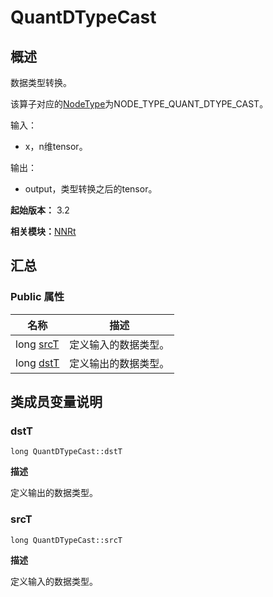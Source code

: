 # QuantDTypeCast


## 概述

数据类型转换。

该算子对应的[NodeType](_n_n_rt_v10.md#nodetype)为NODE_TYPE_QUANT_DTYPE_CAST。

输入：

- x，n维tensor。

输出：

- output，类型转换之后的tensor。

**起始版本：** 3.2

**相关模块：**[NNRt](_n_n_rt_v10.md)


## 汇总


### Public 属性

| 名称 | 描述 | 
| -------- | -------- |
| long [srcT](#srct) | 定义输入的数据类型。  | 
| long [dstT](#dstt) | 定义输出的数据类型。  | 


## 类成员变量说明


### dstT

```
long QuantDTypeCast::dstT
```
**描述**

定义输出的数据类型。


### srcT

```
long QuantDTypeCast::srcT
```
**描述**

定义输入的数据类型。
